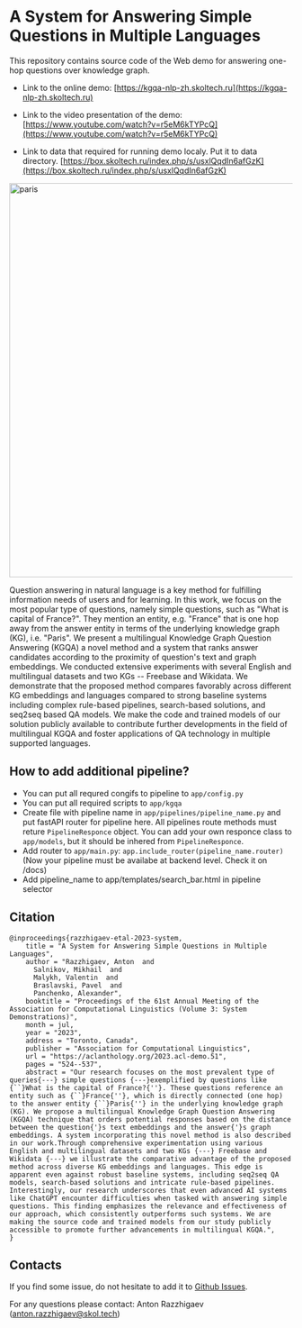 # A System for Answering Simple Questions in Multiple Languages

This repository contains source code of the Web demo for answering one-hop questions over knowledge graph. 

- Link to the online demo: [https://kgqa-nlp-zh.skoltech.ru](https://kgqa-nlp-zh.skoltech.ru)

- Link to the video presentation of the demo: [https://www.youtube.com/watch?v=r5eM6kTYPcQ](https://www.youtube.com/watch?v=r5eM6kTYPcQ)

- Link to data that required for running demo localy. Put it to data directory. [https://box.skoltech.ru/index.php/s/usxlQqdIn6afGzK](https://box.skoltech.ru/index.php/s/usxlQqdIn6afGzK)

<img width="700" alt="paris" src="https://user-images.githubusercontent.com/1456830/221340570-bdb95079-d68c-44ba-ad0a-e6613a812963.png">

Question answering in natural language is a key method for fulfilling information needs of users and for learning. In this work, we focus on the most popular type of questions, namely simple questions, such as "What is capital of France?". They mention an entity, e.g. "France" that is one hop away from the answer entity in terms of the underlying knowledge graph (KG), i.e. "Paris". We present a multilingual Knowledge Graph Question Answering (KGQA) a novel method and a system that ranks answer candidates according to the proximity of question's text and graph embeddings. We conducted extensive experiments with several English and multilingual datasets and two KGs -- Freebase and Wikidata. We demonstrate that the proposed method compares favorably across different KG embeddings and languages compared to strong baseline systems including complex rule-based pipelines, search-based solutions, and seq2seq based QA models. We make the code and trained models of our solution publicly available to contribute further developments in the field of multilingual KGQA and foster applications of QA technology in multiple supported languages. 

## How to add additional pipeline?

* You can put all requred congifs to pipeline to `app/config.py`
* You can put all required scripts to `app/kgqa` 
* Create file with pipeline name in `app/pipelines/pipeline_name.py` and put fastAPI router for pipeline here. All pipelines route methods must reture `PipelineResponce` object. You can add your own responce class to `app/models`, but it should be inhered from `PipelineResponce`.
* Add router to `app/main.py`: `app.include_router(pipeline_name.router)` (Now your pipeline must be availabe at backend level. Check it on /docs)
* Add pipeline_name to app/templates/search_bar.html in pipeline selector


## Citation

```
@inproceedings{razzhigaev-etal-2023-system,
    title = "A System for Answering Simple Questions in Multiple Languages",
    author = "Razzhigaev, Anton  and
      Salnikov, Mikhail  and
      Malykh, Valentin  and
      Braslavski, Pavel  and
      Panchenko, Alexander",
    booktitle = "Proceedings of the 61st Annual Meeting of the Association for Computational Linguistics (Volume 3: System Demonstrations)",
    month = jul,
    year = "2023",
    address = "Toronto, Canada",
    publisher = "Association for Computational Linguistics",
    url = "https://aclanthology.org/2023.acl-demo.51",
    pages = "524--537",
    abstract = "Our research focuses on the most prevalent type of queries{---} simple questions {---}exemplified by questions like {``}What is the capital of France?{''}. These questions reference an entity such as {``}France{''}, which is directly connected (one hop) to the answer entity {``}Paris{''} in the underlying knowledge graph (KG). We propose a multilingual Knowledge Graph Question Answering (KGQA) technique that orders potential responses based on the distance between the question{'}s text embeddings and the answer{'}s graph embeddings. A system incorporating this novel method is also described in our work.Through comprehensive experimentation using various English and multilingual datasets and two KGs {---} Freebase and Wikidata {---} we illustrate the comparative advantage of the proposed method across diverse KG embeddings and languages. This edge is apparent even against robust baseline systems, including seq2seq QA models, search-based solutions and intricate rule-based pipelines. Interestingly, our research underscores that even advanced AI systems like ChatGPT encounter difficulties when tasked with answering simple questions. This finding emphasizes the relevance and effectiveness of our approach, which consistently outperforms such systems. We are making the source code and trained models from our study publicly accessible to promote further advancements in multilingual KGQA.",
}
```

## Contacts

If you find some issue, do not hesitate to add it to [Github Issues](https://github.com/skoltech-nlp/m3m/issues).

For any questions please contact: Anton Razzhigaev (anton.razzhigaev@skol.tech)
